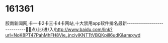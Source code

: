 # 161361
胶南新闻网,卡一卡2卡三卡4卡网站,十大禁用app软件排名最新----------------------------🤛🤛点/此/进/入/http://www.baidu.com/link?url=NoK8PT47PahMhFH8Vie_jnciyIKNTTtVBQKpill6udK&amp;wd
